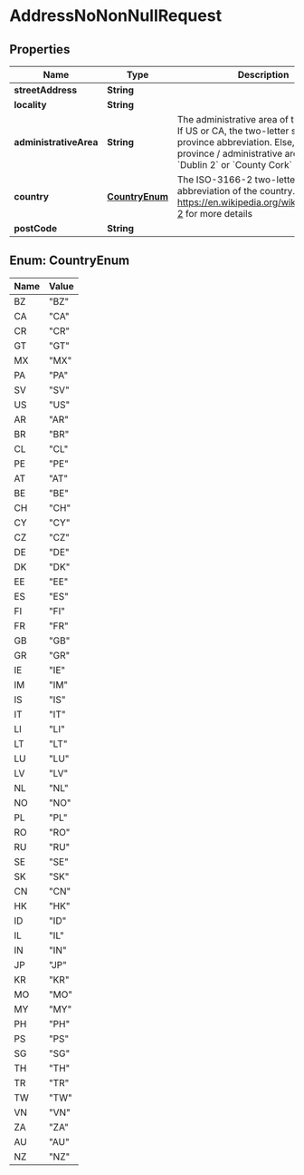 

# AddressNoNonNullRequest


## Properties

Name | Type | Description | Notes
------------ | ------------- | ------------- | -------------
**streetAddress** | **String** |  | 
**locality** | **String** |  | 
**administrativeArea** | **String** | The administrative area of the address. If US or CA, the two-letter state or province abbreviation. Else, the province / administrative area; such as, &#x60;Dublin 2&#x60; or &#x60;County Cork&#x60;  | 
**country** | [**CountryEnum**](#CountryEnum) | The ISO-3166-2 two-letter abbreviation of the country. Reference https://en.wikipedia.org/wiki/ISO_3166-2 for more details  | 
**postCode** | **String** |  | 



## Enum: CountryEnum

Name | Value
---- | -----
BZ | &quot;BZ&quot;
CA | &quot;CA&quot;
CR | &quot;CR&quot;
GT | &quot;GT&quot;
MX | &quot;MX&quot;
PA | &quot;PA&quot;
SV | &quot;SV&quot;
US | &quot;US&quot;
AR | &quot;AR&quot;
BR | &quot;BR&quot;
CL | &quot;CL&quot;
PE | &quot;PE&quot;
AT | &quot;AT&quot;
BE | &quot;BE&quot;
CH | &quot;CH&quot;
CY | &quot;CY&quot;
CZ | &quot;CZ&quot;
DE | &quot;DE&quot;
DK | &quot;DK&quot;
EE | &quot;EE&quot;
ES | &quot;ES&quot;
FI | &quot;FI&quot;
FR | &quot;FR&quot;
GB | &quot;GB&quot;
GR | &quot;GR&quot;
IE | &quot;IE&quot;
IM | &quot;IM&quot;
IS | &quot;IS&quot;
IT | &quot;IT&quot;
LI | &quot;LI&quot;
LT | &quot;LT&quot;
LU | &quot;LU&quot;
LV | &quot;LV&quot;
NL | &quot;NL&quot;
NO | &quot;NO&quot;
PL | &quot;PL&quot;
RO | &quot;RO&quot;
RU | &quot;RU&quot;
SE | &quot;SE&quot;
SK | &quot;SK&quot;
CN | &quot;CN&quot;
HK | &quot;HK&quot;
ID | &quot;ID&quot;
IL | &quot;IL&quot;
IN | &quot;IN&quot;
JP | &quot;JP&quot;
KR | &quot;KR&quot;
MO | &quot;MO&quot;
MY | &quot;MY&quot;
PH | &quot;PH&quot;
PS | &quot;PS&quot;
SG | &quot;SG&quot;
TH | &quot;TH&quot;
TR | &quot;TR&quot;
TW | &quot;TW&quot;
VN | &quot;VN&quot;
ZA | &quot;ZA&quot;
AU | &quot;AU&quot;
NZ | &quot;NZ&quot;



